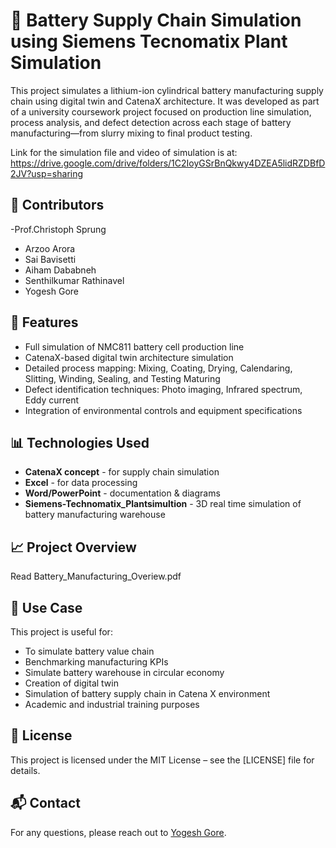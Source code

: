 # 🔋 Battery Supply Chain Simulation using Siemens Tecnomatix Plant Simulation

This project simulates a lithium-ion cylindrical battery manufacturing supply chain using digital twin and CatenaX architecture. It was developed as part of a university coursework project focused on production line simulation, process analysis, and defect detection across each stage of battery manufacturing—from slurry mixing to final product testing.

Link for the simulation file and video of simulation is at:
https://drive.google.com/drive/folders/1C2IoyGSrBnQkwy4DZEA5lidRZDBfD2JV?usp=sharing

## 👥 Contributors
-Prof.Christoph Sprung
- Arzoo Arora  
- Sai Bavisetti  
- Aiham Dababneh  
- Senthilkumar Rathinavel  
- Yogesh Gore

## 📌 Features

- Full simulation of NMC811 battery cell production line  
- CatenaX-based digital twin architecture simulation  
- Detailed process mapping: Mixing, Coating, Drying, Calendaring, Slitting, Winding, Sealing, and Testing Maturing
- Defect identification techniques: Photo imaging, Infrared spectrum, Eddy current  
- Integration of environmental controls and equipment specifications 

## 📊 Technologies Used

- **CatenaX concept** - for supply chain simulation  
- **Excel** - for data processing  
- **Word/PowerPoint** - documentation & diagrams
- **Siemens-Technomatix_Plantsimultion** - 3D real time simulation of battery manufacturing warehouse


## 📈 Project Overview

Read
Battery_Manufacturing_Overiew.pdf

## 📎 Use Case

This project is useful for:
- To simulate battery value chain  
- Benchmarking manufacturing KPIs  
- Simulate battery warehouse in circular economy
- Creation of digital twin
- Simulation of battery supply chain in Catena X environment
- Academic and industrial training purposes  

## 📄 License

This project is licensed under the MIT License – see the [LICENSE] file for details.

## 📬 Contact

For any questions, please reach out to [Yogesh Gore](mailto:goreyogesh92@gmail.com).
